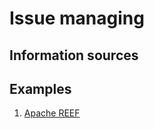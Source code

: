 # Issue managing

## Information sources

## Examples

1. [Apache REEF](https://issues.apache.org/jira/projects/REEF/issues/REEF-2017?filter=allopenissues)
